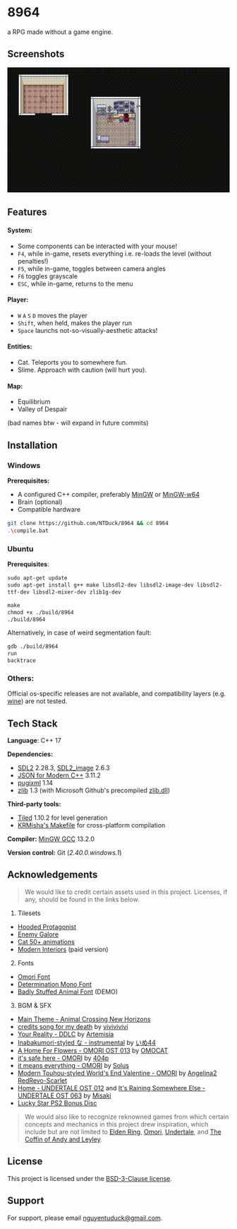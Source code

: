
# 8964

a RPG made without a game engine.


## Screenshots
![](preview.gif)


## Features

#### System:
- Some components can be interacted with your mouse!
- `F4`, while in-game, resets everything i.e. re-loads the level (without penalties!)
- `F5`, while in-game, toggles between camera angles
- `F6` toggles grayscale
- `ESC`, while in-game, returns to the menu

#### Player:
- `W` `A` `S` `D` moves the player
- `Shift`, when held, makes the player run
- `Space` launchs not-so-visually-aesthetic attacks!

#### Entities:
- Cat. Teleports you to somewhere fun.
- Slime. Approach with caution (will hurt you).

#### Map:
- Equilibrium
- Valley of Despair

(bad names btw - will expand in future commits)


## Installation

### Windows

**Prerequisites:**
- A configured C++ compiler, preferably [MinGW](https://sourceforge.net/projects/mingw/) or [MinGW-w64](https://www.mingw-w64.org/)
- Brain (optional)
- Compatible hardware

```bash
git clone https://github.com/NTDuck/8964 && cd 8964
.\compile.bat
```

### Ubuntu

**Prerequisites**:
```
sudo apt-get update
sudo apt-get install g++ make libsdl2-dev libsdl2-image-dev libsdl2-ttf-dev libsdl2-mixer-dev zlib1g-dev
```

```
make
chmod +x ./build/8964
./build/8964
```

Alternatively, in case of weird segmentation fault:
```
gdb ./build/8964
run
backtrace
```

### Others:

Official os-specific releases are not available, and compatibility layers (e.g. [wine](https://www.winehq.org/)) are not tested.


## Tech Stack

**Language**: C++ 17

**Dependencies:** 
- [SDL2](https://github.com/libsdl-org/SDL/releases/tag/release-2.28.3) 2.28.3, [SDL2_image](https://github.com/libsdl-org/SDL_image/releases/tag/release-2.6.3) 2.6.3
- [JSON for Modern C++](https://github.com/nlohmann/json/releases/tag/v3.11.2) 3.11.2
- [pugixml](https://github.com/zeux/pugixml/releases/tag/v1.14) 1.14
- [zlib](https://www.zlib.net/) 1.3 (with Microsoft Github's precompiled [zlib.dll](https://github.com/microsoft/malmo/files/5758471/zlib.zip))

**Third-party tools:**
- [Tiled](https://www.mapeditor.org/) 1.10.2 for level generation
- [KRMisha's Makefile](https://github.com/KRMisha/Makefile) for cross-platform compilation

**Compiler:** [MinGW GCC](https://github.com/niXman/mingw-builds-binaries/releases/tag/13.2.0-rt_v11-rev0) 13.2.0

**Version control:** Git (_2.40.0.windows.1_)


## Acknowledgements

> We would like to credit certain assets used in this project. Licenses, if any, should be found in the links below.
1. Tilesets
- [Hooded Protagonist](https://penzilla.itch.io/hooded-protagonist)
- [Enemy Galore](https://admurin.itch.io/enemy-galore-1)
- [Cat 50+ animations](https://bowpixel.itch.io/cat-50-animations)
- [Modern Interiors](https://limezu.itch.io/moderninteriors) (paid version)
2. Fonts
- [Omori Font](https://dafontonline.com/omori-font/)
- [Determination Mono Font](https://www.fontspace.com/determination-mono-web-font-f23209)
- [Badly Stuffed Animal Font](https://www.fontspace.com/badly-stuffed-animal-font-f107899) (DEMO)
3. BGM & SFX
- [Main Theme - Animal Crossing New Horizons](https://youtu.be/lI_C1Bjdqn4)
- [credits song for my death](https://youtu.be/urxeNbBc1nk) by [vivivivivi](https://www.youtube.com/@vivivivivi)
- [Your Reality - DDLC](https://youtu.be/GU2D4zmhvbo) by [Artemisia](https://www.youtube.com/@ArtemisiaBeats)
- [Inabakumori-styled な - instrumental](https://youtu.be/p0s0_4KO9t4) by [いめ44](https://www.youtube.com/@ime44)
- [A Home For Flowers - OMORI OST 013](https://youtu.be/u2xW23u4qEY) by [OMOCAT](https://www.youtube.com/@OMOCAT143)
- [it's safe here - OMORI](https://youtu.be/sg712AWBaSI) by [404p](https://www.youtube.com/@p404p)
- [it means everything - OMORI](https://youtu.be/zUtIcrbhhPA) by [Solus](https://www.youtube.com/@strujilz)
- [Modern Touhou-styled World's End Valentine - OMORI](https://youtu.be/eX2O32VkU5s) by [
Angelina2 RedRevo-Scarlet](https://www.youtube.com/@angelinaflan58)
- [Home - UNDERTALE OST 012](https://youtu.be/5_E_y1AWAfc) and [It's Raining Somewhere Else - UNDERTALE OST 063](https://youtu.be/zNd4apsr3WE) by [Misaki](https://www.youtube.com/@Misakiu)
- [Lucky Star PS2 Bonus Disc](https://archive.org/details/lucky-star-ps-2-bonus-disc)
>
> We would also like to recognize reknowned games from which certain concepts and mechanics in this project drew inspiration, which include but are not limited to [Elden Ring](https://store.steampowered.com/app/1245620/ELDEN_RING/), [Omori](https://www.omori-game.com/), [Undertale](https://store.steampowered.com/app/391540/Undertale/), and [The Coffin of Andy and Leyley](https://store.steampowered.com/app/2378900/The_Coffin_of_Andy_and_Leyley/).


## License

This project is licensed under the [BSD-3-Clause license](LICENSE).


## Support

For support, please email nguyentuduck@gmail.com.